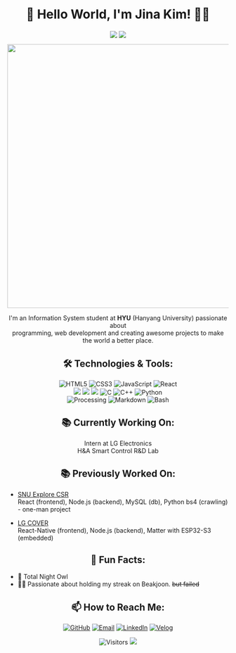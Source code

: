 <h1 align="center">👋 Hello World, I'm Jina Kim! 👩‍💻</h1>
<p align="center">
<!--   <img align='center' src="https://github-readme-stats.vercel.app/api?username=ajinjink&show_icons=true&theme=highcontrast" height="165"> -->
  <img align='center' src="http://mazassumnida.wtf/api/v2/generate_badge?boj=hansoyo">
  <img align='center' src="http://mazandi.herokuapp.com/api?handle=hansoyo&theme=cold">
</p>
<p align="center">
  <img src="https://github-readme-streak-stats.herokuapp.com?user=ajinjink&theme=vue&hide_border=true&locale=en&date_format=M%20j%5B%2C%20Y%5D" width = "600">
</p>
<p align="center">
  I'm an Information System student at <strong>HYU</strong> (Hanyang University) passionate about <br>programming, web development and creating awesome projects to make the world a better place.
</p>

<h2 align="center">🛠️ Technologies & Tools:</h2>
<p align="center">
  <img src="https://img.shields.io/badge/HTML5-E34F26?style=for-the-badge&logo=html5&logoColor=white" alt="HTML5" />
  <img src="https://img.shields.io/badge/CSS3-1572B6?style=for-the-badge&logo=css3&logoColor=white" alt="CSS3" />
  <img src="https://img.shields.io/badge/JavaScript-F7DF1E?style=for-the-badge&logo=javascript&logoColor=black" alt="JavaScript" />
  <img src="https://img.shields.io/badge/React-61DAFB?style=for-the-badge&logo=react&logoColor=white" alt="React" /><br>
  <img src="https://img.shields.io/badge/Node.js-339933?style=for-the-badge&logo=Node.js&logoColor=white"/>
  <img src="https://img.shields.io/badge/MySQL-4479A1?style=for-the-badge&logo=MySQL&logoColor=white"/>
  <img src="https://img.shields.io/badge/MongoDB-47A248?style=for-the-badge&logo=MongoDB&logoColor=white"/>
  <img src="https://img.shields.io/badge/C-A8B9CC?style=for-the-badge&logo=c&logoColor=black" alt="C" />
  <img src="https://img.shields.io/badge/C%2B%2B-00599C?style=for-the-badge&logo=cplusplus&logoColor=white" alt="C++" />
  <img src="https://img.shields.io/badge/Python-3776AB?style=for-the-badge&logo=python&logoColor=white" alt="Python" /><br>
  <img src="https://img.shields.io/badge/Processing-0096D6?style=for-the-badge&logo=processingfoundation&logoColor=white" alt="Processing" />
  <img src="https://img.shields.io/badge/Markdown-000000?style=for-the-badge&logo=markdown&logoColor=white" alt="Markdown" />
  <img src="https://img.shields.io/badge/Bash-4EAA25?style=for-the-badge&logo=gnu-bash&logoColor=white" alt="Bash" />
</p>

<h2 align="center">📚 Currently Working On:</h2>
<p align="center">
  Intern at LG Electronics<br>
  H&A Smart Control R&D Lab
</p>

<h2 align="center">📚 Previously Worked On:</h2>
<ul>
  <li>
    <p>
      <a href="https://newsclipping-csr.co.kr" target="_blank">SNU Explore CSR</a><br/>
      React (frontend), Node.js (backend), MySQL (db), Python bs4 (crawling) - one-man project
    </p>
  </li>
  <li>
    <p>
      <a href="https://github.com/LG-Cover/Cover-FE" target="_blank">LG COVER</a><br/>
      React-Native (frontend), Node.js (backend), Matter with ESP32-S3 (embedded)
    </p>
  </li>
</ul>


<h2 align="center">🌟 Fun Facts:</h2>
<ul>
  <li>🦉 Total Night Owl </li>
  <li>👩‍💻 Passionate about holding my streak on Beakjoon. <del>but failed</del> </li>
</ul>

<h2 align="center">📫 How to Reach Me:</h2>
<p align="center">
  <a href="https://github.com/ajinjink" target="_blank"><img alt="GitHub" src="https://img.shields.io/badge/GitHub-100000?style=for-the-badge&logo=github&logoColor=white" /></a>
  <a href="mailto:drjina02@gmail.com" target="_blank"><img alt="Email" src="https://img.shields.io/badge/Email-D14836?style=for-the-badge&logo=gmail&logoColor=white" /></a>
  <a href="https://www.linkedin.com/in/%EC%A7%84%EC%95%84-%EA%B9%80-598a37259/" target="_blank"><img alt="LinkedIn" src="https://img.shields.io/badge/LinkedIn-0077B5?style=for-the-badge&logo=linkedin&logoColor=white" /></a>
  <a href="https://velog.io/@ajinjin" target="_blank"><img alt="Velog" src="https://img.shields.io/badge/Velog-20C997?style=for-the-badge&logo=velog&logoColor=white" /></a>
</p>
<p align="center">
  <img src="https://komarev.com/ghpvc/?username=ajinjink&color=blue&style=flat-square" alt="Visitors">
  <img src="https://hits.seeyoufarm.com/api/count/incr/badge.svg?url=https%3A%2F%2Fgithub.com%2Fopusdeisong&count_bg=%2379C83D&title_bg=%23555555&icon=&icon_color=%23E7E7E7&title=hits&edge_flat=false">
</p>
